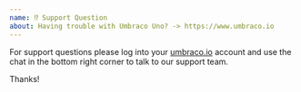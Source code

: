 ```yaml
---
name: ⁉️ Support Question
about: Having trouble with Umbraco Uno? -> https://www.umbraco.io
---
```


For support questions please log into your [umbraco.io](https://www.umbraco.io) account and use the chat in the bottom right corner to talk to our support team.

Thanks!
